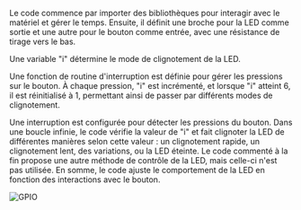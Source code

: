 Le code commence par importer des bibliothèques pour interagir avec le matériel et gérer le temps. Ensuite, il définit une broche pour la LED comme sortie et une autre pour le bouton comme entrée, avec une résistance de tirage vers le bas.

Une variable "i" détermine le mode de clignotement de la LED. 

Une fonction de routine d'interruption est définie pour gérer les pressions sur le bouton. À chaque pression, "i" est incrémenté, et lorsque "i" atteint 6, il est réinitialisé à 1, permettant ainsi de passer par différents modes de clignotement.

Une interruption est configurée pour détecter les pressions du bouton. Dans une boucle infinie, le code vérifie la valeur de "i" et fait clignoter la LED de différentes manières selon cette valeur : un clignotement rapide, un clignotement lent, des variations, ou la LED éteinte. Le code commenté à la fin propose une autre méthode de contrôle de la LED, mais celle-ci n'est pas utilisée. En somme, le code ajuste le comportement de la LED en fonction des interactions avec le bouton.

![GPIO](https://github.com/user-attachments/assets/6d0f57e3-f2dd-4e18-b9d9-268e0b32c5d4)
